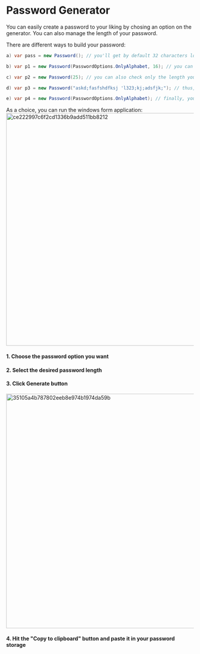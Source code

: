 # Password Generator

You can easily create a password to your liking by chosing an option on the generator. You can also manage the length of your password. 

There are different ways to build your password:
```cs
a) var pass = new Password(); // you'll get by default 32 characters long password with at least one digit and at least one special                                          character 

b) var p1 = new Password(PasswordOptions.OnlyAlphabet, 16); // you can chose both the password option you wish and your desired length

c) var p2 = new Password(25); // you can also check only the length you want and the programm will generate a password with at least one                                    digit and at least one special character

d) var p3 = new Password("askd;fasfshdfksj 'l323;kj;adsfjk;"); // thus, you can write a password on your own (why not?! :-))

e) var p4 = new Password(PasswordOptions.OnlyAlphabet); // finally, you can just select the password option you like and get a 32                                                                      characters long password
```

As a choice, you can run the windows form application:
<img width="625" alt="ce222997c6f2cd1336b9add511bb8212" src="https://cloud.githubusercontent.com/assets/25085025/22942677/e9c78aa8-f303-11e6-9f9d-dc84fa6d866e.png">

#### 1. Choose the password option you want
#### 2. Select the desired password length
#### 3. Click Generate button

<img width="630" alt="35105a4b787802eeb8e974b1974da59b" src="https://cloud.githubusercontent.com/assets/25085025/22942697/fa02f92a-f303-11e6-8e7a-baf1359674f2.png">

#### 4. Hit the "Copy to clipboard" button and paste it in your password storage
